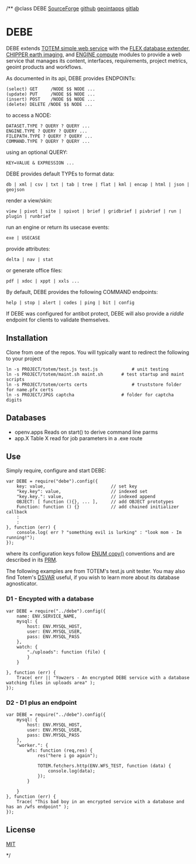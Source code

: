 /**
@class DEBE
	[SourceForge](https://sourceforge.net) 
	[github](https://github.com/acmesds/debe.git) 
	[geointapps](https://git.geointapps.org/acmesds/debe)
	[gitlab](https://gitlab.weat.nga.ic.gov/acmesds/debe.git)
	
# DEBE

DEBE extends [TOTEM simple web service](https://github.com/acmesds/totem) with
the [FLEX database extender](https://github.com/acmesds/flex), 
[CHIPPER earth imaging](https://github.com/acmesds/chipper),
and [ENGINE compute](https://github.com/acmesds/engine) modules to provide a web service 
that manages its content, interfaces, requirements, project metrics, geoint products and workflows.  

As documented in its api, DEBE provides ENDPOINTs:

	(select) GET 	 /NODE $$ NODE ...
	(update) PUT 	 /NODE $$ NODE ...
	(insert) POST 	 /NODE $$ NODE ...
	(delete) DELETE /NODE $$ NODE ...

 to access a NODE:

	DATASET.TYPE ? QUERY ? QUERY ...
	ENGINE.TYPE ? QUERY ? QUERY ...
	FILEPATH.TYPE ? QUERY ? QUERY ...
	COMMAND.TYPE ? QUERY ? QUERY ...

using an optional QUERY:

	KEY=VALUE & EXPRESSION ...

DEBE provides default TYPEs to format data:

	db | xml | csv | txt | tab | tree | flat | kml | encap | html | json | geojson

render a view/skin:

	view | pivot | site | spivot | brief | gridbrief | pivbrief | run | plugin | runbrief

run an engine or return its usecase events:

	exe | USECASE

provide attributes:

	delta | nav | stat
	
or generate office files:

	pdf | xdoc | xppt | xxls ...

By default, DEBE provides the following COMMAND endpoints:

	help | stop | alert | codes | ping | bit | config

If DEBE was configured for antibot protect, DEBE will also provide a *riddle* endpoint for clients to validate themselves.

## Installation

Clone from one of the repos.  You will typically want to redirect the following to your project

	ln -s PROJECT/totem/test.js test.js 			# unit testing
	ln -s PROJECT/totem/maint.sh maint.sh 		# test startup and maint scripts
	ln -s PROJECT/totem/certs certs					# truststore folder for name.pfx certs 
	ln -s PROJECT/JPGS captcha 	 				# folder for captcha digits

## Databases

* openv.apps  Reads on start() to derive command line parms  
* app.X Table X read for job parameters in a .exe route

## Use

Simply require, configure and start DEBE:

	var DEBE = require("debe").config({
		key: value, 						// set key
		"key.key": value, 					// indexed set
		"key.key.": value,					// indexed append
		OBJECT: [ function (){}, ... ], 	// add OBJECT prototypes 
		Function: function () {} 			// add chained initializer callback
		:
		:
	}, function (err) {
		console.log( err ? "something evil is lurking" : "look mom - Im running!");
	});

where its configuration keys follow [ENUM copy()](https://github.com/acmesds/enum) conventions and
are described in its [PRM](/shares/prm/debe/index.html).

The following examples are from TOTEM's test.js unit tester.  You may also find 
Totem's [DSVAR](https://github.com/acmesds/dsvar) useful, if you wish to learn more about its 
database agnosticator.

### D1 - Encypted with a database

	var DEBE = require("../debe").config({
		name: ENV.SERVICE_NAME,
		mysql: {
			host: ENV.MYSQL_HOST,
			user: ENV.MYSQL_USER,
			pass: ENV.MYSQL_PASS
		},
		watch: {
			"./uploads": function (file) {
			}
		}

	}, function (err) {
		Trace( err || "Yowzers - An encrypted DEBE service with a database watching files in uploads area" );
	});

### D2 - D1 plus an endpoint

	var DEBE = require("../debe").config({
		mysql: {
			host: ENV.MYSQL_HOST,
			user: ENV.MYSQL_USER,
			pass: ENV.MYSQL_PASS
		},
		"worker.": {
			wfs: function (req,res) {
				res("here i go again");

				TOTEM.fetchers.http(ENV.WFS_TEST, function (data) {
					console.log(data);
				});
			}

		}
	}, function (err) {
		Trace( "This bad boy in an encrypted service with a database and has an /wfs endpoint" );
	});
		
		
## License

[MIT](LICENSE)

*/